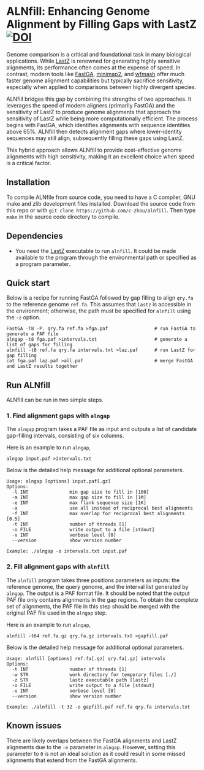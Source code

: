 # ALNfill: Enhancing Genome Alignment by Filling Gaps with LastZ [![DOI](https://zenodo.org/badge/DOI/10.5281/zenodo.14641762.svg)](https://doi.org/10.5281/zenodo.14641762)

Genome comparison is a critical and foundational task in many biological applications. While [LastZ](https://github.com/lastz/lastz) is renowned for generating highly sensitive alignments, its performance often comes at the expense of speed. In contrast, modern tools like [FastGA](https://github.com/thegenemyers/FASTGA), [minimap2](https://github.com/lh3/minimap2), and [wfmash](https://github.com/waveygang/wfmash) offer much faster genome alignment capabilities but typically sacrifice sensitivity, especially when applied to comparisons between highly divergent species.

ALNfill bridges this gap by combining the strengths of two approaches. It leverages the speed of modern aligners (primarily FastGA) and the sensitivity of LastZ to produce genome alignments that approach the sensitivity of LastZ while being more computationally efficient. The process begins with FastGA, which identifies alignments with sequence identities above 65%. ALNfill then detects alignment gaps where lower-identity sequences may still align, subsequently filling these gaps using LastZ.

This hybrid approach allows ALNfill to provide cost-effective genome alignments with high sensitivity, making it an excellent choice when speed is a critical factor.

## Installation

To compile ALNfile from source code, you need to have a C compiler, GNU make and zlib development files installed. Download the source code from this repo or with `git clone https://github.com/c-zhou/alnfill`. Then type `make` in the source code directory to compile.

## Dependencies

- You need the [LastZ](https://github.com/lastz/lastz) executable to run `alnfill`. It could be made available to the program through the environmental path or specified as a program parameter.

## Quick start

Below is a recipe for running FastGA followed by gap filling to align `qry.fa` to the reference genome `ref.fa`. This assumes that `lastz` is accessible in the environment; otherwise, the path must be specified for `alnfill` using the `-z` option.

```
FastGA -T8 -P. qry.fa ref.fa >fga.paf                 # run FastGA to generate a PAF file
alngap -t8 fga.paf >intervals.txt                     # generate a list of gaps for filling
alnfill -t8 ref.fa qry.fa intervals.txt >laz.paf      # run LastZ for gap filling
cat fga.paf laz.paf >all.paf                          # merge FastGA and LastZ results together
```

## Run ALNfill

ALNfill can be run in two simple steps.

### 1. Find alignment gaps with `alngap`

The `alngap` program takes a PAF file as input and outputs a list of candidate gap-filling intervals, consisting of six columns.

Here is an example to run `alngap`,
  
    alngap input.paf >intervals.txt

Below is the detailed help message for additional optional parameters.

```
Usage: alngap [options] input.paf[.gz]
Options:
  -l INT               min gap size to fill in [100]
  -m INT               max gap size to fill in [1M]
  -e INT               max flank sequence size [1K]
  -a                   use all instead of reciprocal best alignments
  -f INT               max overlap for reciprocal best alignments [0.5]
  -t INT               number of threads [1]
  -o FILE              write output to a file [stdout]
  -v INT               verbose level [0]
  --version            show version number

Example: ./alngap -o intervals.txt input.paf
```

### 2. Fill alignment gaps with `alnfill`

The `alnfill` program takes three positions parameters as inputs: the reference genome, the query genome, and the interval list generated by `alngap`. The output is a PAF format file. It should be noted that the output PAF file only contains alignments in the gap regions. To obtain the complete set of alignments, the PAF file in this step should be merged with the original PAF file used in the `alngap` step.

Here is an example to run `alngap`,
  
    alnfill -t64 ref.fa.gz qry.fa.gz intervals.txt >gapfill.paf

Below is the detailed help message for additional optional parameters.

```
Usage: alnfill [options] ref.fa[.gz] qry.fa[.gz] intervals
Options:
  -t INT               number of threads [1]
  -w STR               work directory for temporary files [./]
  -z STR               lastz executable path [lastz]
  -o FILE              write output to a file [stdout]
  -v INT               verbose level [0]
  --version            show version number

Example: ./alnfill -t 32 -o gapfill.paf ref.fa qry.fa intervals.txt
```

## Known issues

There are likely overlaps between the FastGA alignments and LastZ alignments due to the `-e` parameter in `alngap`. However, setting this parameter to `0` is not an ideal solution as it could result in some missed alignments that extend from the FastGA alignments.
